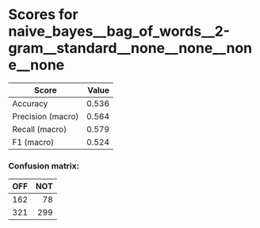 # Scores for naive_bayes__bag_of_words__2-gram__standard__none__none__none__none
|      Score      |Value|
|-----------------|----:|
|Accuracy         |0.536|
|Precision (macro)|0.564|
|Recall (macro)   |0.579|
|F1 (macro)       |0.524|

### Confusion matrix:
|OFF|NOT|
|--:|--:|
|162| 78|
|321|299|
